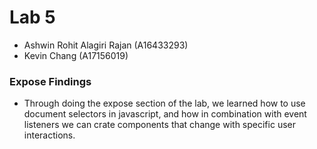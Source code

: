 # Lab 5 

- Ashwin Rohit Alagiri Rajan (A16433293)
- Kevin Chang (A17156019)

### Expose Findings

- Through doing the expose section of the lab, we learned how to use document selectors in javascript, and how in combination with event listeners we can crate components that change with specific user interactions.
